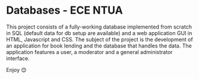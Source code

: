 # Databases - ECE NTUA

This project consists of a fully-working database implemented from scratch in SQL (default data for db setup are available) and a web application GUI in HTML, Javascript and CSS.
The subject of the project is the development of an application for book lending and the database that handles the data. 
The application features a user, a moderator and a general administrator interface.

Enjoy 😊
